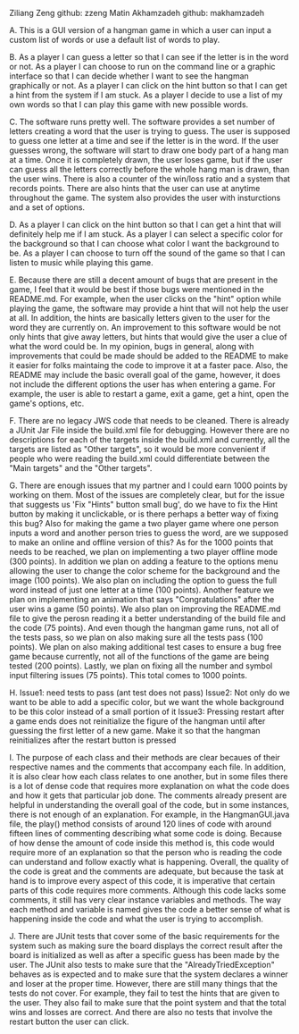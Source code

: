 Ziliang Zeng  github: zzeng
Matin Akhamzadeh  github: makhamzadeh

A.
This is a GUI version of a hangman game in which a user can input a custom list of words or use a default list of words to play.

B. 
As a player I can guess a letter so that I can see if the letter is in the word or not.
As a player I can choose to run on the command line or a graphic interface so that I can decide whether I want to see the hangman graphically or not.
As a player I can click on the hint button so that I can get a hint from the system if I am stuck.
As a player I decide to use a list of my own words so that I can play this game with new possible words.

C.
The software runs pretty well. The software provides a set number of letters creating a word that the user is trying to guess. The user is supposed to guess one letter at a time and see if the letter is in the word. If the user guesses wrong, the software will start to draw one body part of a hang man at a time. Once it is completely drawn, the user loses game, but if the user can guess all the letters correctly before the whole hang man is drawn, than the user wins. There is also a counter of the win/loss ratio and a system that records points. There are also hints that the user can use at anytime throughout the game. The system also provides the user with insturctions and a set of options.

D.
As a player I can click on the hint button so that I can get a hint that will definitely help me if I am stuck.
As a player I can select a specific color for the background so that I can choose what color I want the background to be.
As a player I can choose to turn off the sound of the game so that I can listen to music while playing this game.

E.
Because there are still a decent amount of bugs that are present in the game, I feel that it would be best if those bugs were mentioned in the README.md. For example, when the user clicks on the "hint" option while playing the game, the software may provide a hint that will not help the user at all. In addition, the hints are basically letters given to the user for the word they are currently on. An improvement to this software would be not only hints that give away letters, but hints that would give the user a clue of what the word could be. In my opinion, bugs in general, along with improvements that could be made should be added to the README to make it easier for folks maintaing the code to improve it at a faster pace. Also, the README may include the basic overall goal of the game, however, it does not include the different options the user has when entering a game. For example, the user is able to restart a game, exit a game, get a hint, open the game's options, etc.  

F.
There are no legacy JWS code that needs to be cleaned. There is already a JUnit Jar File inside the build.xml file for debugging. However there are no descriptions for each of the targets inside the build.xml and currently, all the targets are listed as "Other targets", so it would be more convenient if people who were reading the build.xml could differentiate between the "Main targets" and the "Other targets".

G.
There are enough issues that my partner and I could earn 1000 points by working on them. Most of the issues are completely clear, but for the issue that suggests us 'Fix "Hints" button small bug', do we have to fix the Hint button by making it unclickable, or is there perhaps a better way of fixing this bug? Also for making the game a two player game where one person inputs a word and another person tries to guess the word, are we supposed to make an online and offline version of this? As for the 1000 points that needs to be reached, we plan on implementing a two player offline mode (300 points). In addition we plan on adding a feature to the options menu allowing the user to change the color scheme for the background and the image (100 points). We also plan on including the option to guess the full word instead of just one letter at a time (100 points). Another feature we plan on implementing an animation that says "Congratulations" after the user wins a game (50 points). We also plan on improving the README.md file to give the perosn reading it a better understanding of the build file and the code (75 points). And even though the hangman game runs, not all of the tests pass, so we plan on also making sure all the tests pass (100 points). We plan on also making additional test cases to ensure a bug free game because currently, not all of the functions of the game are being tested (200 points). Lastly, we plan on fixing all the number and symbol input filtering issues (75 points). This total comes to 1000 points.  

H.
<A Link to our own issues>
Issue1: need tests to pass (ant test does not pass)
Issue2: Not only do we want to be able to add a specific color, but we want the whole background to be this color instead of a small portion of it
Issue3: Pressing restart after a game ends does not reinitialize the figure of the hangman until after guessing the first letter of a new game. Make it so that the hangman reinitializes after the restart button is pressed

I.
The purpose of each class and their methods are clear becaues of their respective names and the comments that accompany each file. In addition, it is also clear how each class relates to one another, but in some files there is a lot of dense code that requires more explanation on what the code does and how it gets that particular job done. The comments already present are helpful in understanding the overall goal of the code, but in some instances, there is not enough of an explanation. For example, in the HangmanGUI.java file, the play() method consists of around 120 lines of code with around fifteen lines of commenting describing what some code is doing. Because of how dense the amount of code inside this method is, this code would require more of an explanation so that the person who is reading the code can understand and follow exactly what is happening. Overall, the quality of the code is great and the comments are adequate, but because the task at hand is to improve every aspect of this code, it is imperative that certain parts of this code requires more comments. Although this code lacks some comments, it still has very clear instance variables and methods. The way each method and variable is named gives the code a better sense of what is happening inside the code and what the user is trying to accomplish.  

J.
There are JUnit tests that cover some of the basic requirements for the system such as making sure the board displays the correct result after the board is initialized as well as after a specific guess has been made by the user. The JUnit also tests to make sure that the "AlreadyTriedException" behaves as is expected and to make sure that the system declares a winner and loser at the proper time. However, there are still many things that the tests do not cover. For example, they fail to test the hints that are given to the user. They also fail to make sure that the point system and that the total wins and losses are correct. And there are also no tests that involve the restart button the user can click.


